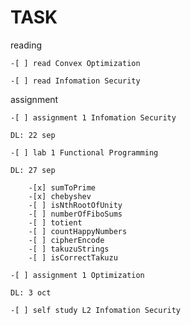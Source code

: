 # TASK
reading

	-[ ] read Convex Optimization

	-[ ] read Infomation Security

assignment

	-[ ] assignment 1 Infomation Security

	DL: 22 sep

	-[ ] lab 1 Functional Programming

	DL: 27 sep

		-[x] sumToPrime
		-[x] chebyshev
		-[ ] isNthRootOfUnity
		-[ ] numberOfFiboSums
		-[ ] totient
		-[ ] countHappyNumbers
		-[ ] cipherEncode
		-[ ] takuzuStrings
		-[ ] isCorrectTakuzu
	
	-[ ] assignment 1 Optimization

	DL: 3 oct

	-[ ] self study L2 Infomation Security
